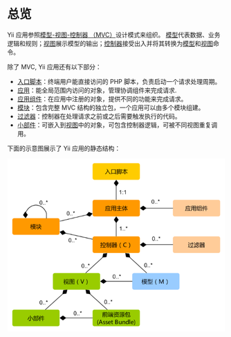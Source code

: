 # 总览

Yii 应用参照[模型-视图-控制器 （MVC）](http://wikipedia.org/wiki/Model-view-controller)设计模式来组织。 [模型](structure-models.md)代表数据、业务逻辑和规则；[视图](structure-views.md)展示模型的输出；[控制器](structure-controllers.md)接受出入并将其转换为[模型](structure-models.md)和[视图](structure-views.md)命令。

除了 MVC, Yii 应用还有以下部分：

* [入口脚本](structure-entry-scripts.md)：终端用户能直接访问的 PHP 脚本，负责启动一个请求处理周期。
* [应用](structure-applications.md)：能全局范围内访问的对象，管理协调组件来完成请求.
* [应用组件](structure-application-components.md)：在应用中注册的对象，提供不同的功能来完成请求。
* [模块](structure-modules.md)：包含完整 MVC 结构的独立包，一个应用可以由多个模块组建。 
* [过滤器](structure-filters.md)：控制器在处理请求之前或之后需要触发执行的代码。
* [小部件](structure-widgets.md)：可嵌入到[视图](structure-views.md)中的对象，可包含控制器逻辑，可被不同视图重复调用。

下面的示意图展示了 Yii 应用的静态结构：

![Yii 应用静态结构](images/application-structure.png)